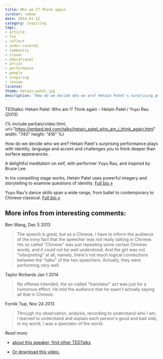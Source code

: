 ```yaml
---
title: Who am I? Think again
curator: rokma
date: 2014-01-12
category: inspiring
tags:
- article
- fun
- reflect
- under-covered
- community
- clever
- educational
- artist
- performance
- people
- inspiring
- review
license:
thumb: hetain-patel.jpg
description: "How do we decide who we are? Hetain Patel's surprising performance plays with identity, language and accent and challenges you to think deeper than surface appearances."
---
```


TEDtalks: Hetain Patel: Who am I? Think again - Hetain Patel / Yuyu Rau (2013)

{% include partials/video.html, url="https://embed.ted.com/talks/hetain_patel_who_am_i_think_again.html" width: "740" height: "416" %}

How do we decide who we are? Hetain Patel's surprising performance plays with identity, language and accent and challenges you to think deeper than surface appearances.  

A delightful meditation on self, with performer Yuyu Rau, and inspired by Bruce Lee.

In his compelling stage works, Hetain Patel uses powerful imagery and storytelling to examine questions of identity. <a href="http://www.ted.com/speakers/hetain_patel.html" title="Hetain Patel uses powerful imagery and storytelling to examine questions of identity. Full bio "  >Full bio &raquo;</a>

Yuyu Rau's dance skills span a wide range, from ballet to contemporary to Chinese classical. <a href="http://www.ted.com/speakers/yuyu_rau.html" title="Yuyu Rau's dance skills span a wide range, from ballet to contemporary to Chinese classical. Full bio "  >Full bio &raquo;</a>


## More infos from interesting comments:

Ben Wang, Dec 5 2013
<blockquote>The speech is great, but as a Chinese, I have to inform the audience of the irony fact that the speecher was not really talking in Chinese. His so called "Chinese" was just repeating some certain Chinese words, and it could not be well understood. And the girl was not "interpreting" at all, namely, there's not much logical connections between the "talks" of the two speechers. Actually, they were performing very well.</blockquote>

Taylor Richards Jan 1 2014  
<blockquote> No offense intended, the so-called "translator" act was just for a humorous effect. He told the audience that he wasn't actually saying all that in Chinese.</blockquote>

Fornik Tsai, Nov 24 2013
<blockquote>Through my observation, analysis, recording to understand who I am, I learned to understand and explain each person's good and bad side, in my world, I was a spectator of the world.</blockquote>




_Read more:_

- <a href="http://www.ted.com/"  >about this speaker, find other TEDTalks</a>

- <a href="http://download.ted.com/talks/HetainPatel_2013G.mp4?apikey=TEDDOWNLOAD" title="Download"  >Or download this video.</a>
